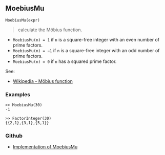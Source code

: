 ## MoebiusMu

```
MoebiusMu(expr)
```

> calculate the Möbius function.


* `MoebiusMu(n) = 1` if `n` is a square-free integer with an even number of prime factors.
* `MoebiusMu(n) = −1` if `n` is a square-free integer with an odd number of prime factors.
* `MoebiusMu(n) = 0` if `n` has a squared prime factor.

See:
* [Wikipedia - Möbius function](https://en.wikipedia.org/wiki/M%C3%B6bius_function)

### Examples

```
>> MoebiusMu(30)
-1

>> FactorInteger(30)
{{2,1},{3,1},{5,1}}
```

### Github

* [Implementation of MoebiusMu](https://github.com/axkr/symja_android_library/blob/master/symja_android_library/matheclipse-core/src/main/java/org/matheclipse/core/builtin/NumberTheory.java#L3419) 

